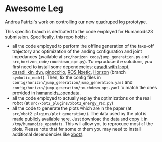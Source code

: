 # Awesome Leg 

Andrea Patrizi's work on controlling our new quadruped leg prototype.

This specific branch is dedicated to the code employed for Humanoids23 submission.
Specifically, this repo holds: 
- all the code employed to perform the offline generation of the take-off trajectory and optimization of the landing configuration and joint impedances (available at `src/horizon_code/jump_generation.py` and `src/horizon_code/touchdown_opt.py`). To reproduce the solutions, you first need to install some dependencies:  [casadi with Ipopt](https://github.com/casadi/casadi), [casadi_kin_dyn](https://github.com/ADVRHumanoids/casadi_kin_dyn), [pinocchio](https://github.com/stack-of-tasks/pinocchio), [ROS Noetic](http://wiki.ros.org/noetic), [Horizon](https://github.com/ADVRHumanoids/horizon/tree/symbolic_model) (branch `symbolic_model`). Then, fix the config files in `config/horizon/jump_generation/jump_generation.yaml` and `config/horizon/jump_generation/touchdown_opt.yaml` to match the ones provided in [humanoids_opendata](https://drive.google.com/drive/folders/19J7vAJigoIES9niY9HVV40xFMkzh9XZ1).
- all the code employed to actually replay the optimizations on the real robot (at `src/xbot2_plugins/xbot2_energy_rec.py`)
- all the code to generate the plots which are in the paper (at `src/xbot2_plugins/plot_generation/`). The data used by the plot is made publicly available [here](https://drive.google.com/drive/folders/19J7vAJigoIES9niY9HVV40xFMkzh9XZ1). Just download the data and copy it in `/tmp/humanoids_opendata`. This will allow you to reproduce most of the plots. Please note that for some of them you may need to install additional dependencies like [xbot2](https://advrhumanoids.github.io/xbot2/devel/index.html).